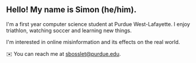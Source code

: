 ## Hello! My name is Simon (he/him). 
I'm a first year computer science student at Purdue West-Lafayette. 
I enjoy triathlon, watching soccer and learning new things. 

I'm interested in online misinformation and its effects on the real world.

✉️ You can reach me at sbosslet@purdue.edu.

<!--
**simpatbos/simpatbos** is a ✨ _special_ ✨ repository because its `README.md` (this file) appears on your GitHub profile.

Here are some ideas to get you started:

- 🔭 I’m currently working on ...
- 🌱 I’m currently learning ...
- 👯 I’m looking to collaborate on ...
- 🤔 I’m looking for help with ...
- 💬 Ask me about ...
- 📫 How to reach me: ...
- 😄 Pronouns: ...
- ⚡ Fun fact: ...
-->
